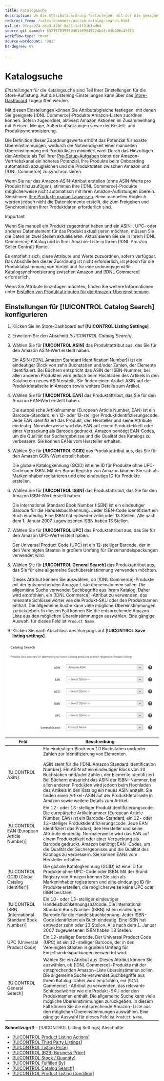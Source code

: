 ```yaml
---
title: Katalogsuche
description: Um die Attributzuordnung festzulegen, mit der die geeigneten Commerce-Katalogprodukte Amazon-Auflistungen zugeordnet werden können, aktualisieren Sie die Einstellungen für die Katalogsuche .
redirect_from: /sales-channels/asc/ob-catalog-search.html
exl-id: 9fcaa924-cba3-498f-8e21-1a1f91b1ad04
source-git-commit: 632157839130461869345724bdfc03b306a4f613
workflow-type: tm+mt
source-wordcount: '981'
ht-degree: 0%

---
```


# Katalogsuche

_Einstellungen_ für die Katalogsuche sind Teil Ihrer Einstellungen für die Store-Auflistung. Auf die Listening-Einstellungen kann über das [Store-Dashboard](./amazon-store-dashboard.md) zugegriffen werden.

Mit diesen Einstellungen können Sie Attributabgleiche festlegen, mit denen Sie geeignete [!DNL Commerce]-Produkte Amazon-Listen zuordnen können. Sofern zugeordnet, aktiviert Amazon Aktionen im Zusammenhang mit Preisen, Menge, Außerkraftsetzungen sowie der Bestell- und Produktsynchronisierung.

Die Definition dieser Zuordnungswerte erhöht das Potenzial für exakte Übereinstimmungen, wodurch die Notwendigkeit einer manuellen Übereinstimmung mit Produktlisten minimiert wird. Durch das Hinzufügen der Attribute als Teil Ihrer [Pre-Setup-Aufgaben](./amazon-pre-setup-tasks.md) bietet der Amazon-Vertriebskanal ein höheres Potenzial, Ihre Produkte beim Onboarding automatisch abzugleichen und die Produktdaten zwischen Amazon und [!DNL Commerce] zu synchronisieren.

Wenn Sie nur das Amazon-ASIN-Attribut erstellen (ohne ASIN-Werte pro Produkt hinzuzufügen), stimmen Ihre [!DNL Commerce]-Produkte möglicherweise nicht automatisch mit Ihren Amazon-Auflistungen überein. Sie können [Ihre Produkte manuell zuweisen](./creating-assigning-catalog-products.md). Beim manuellen Abgleich werden jedoch nicht die Datenelemente erstellt, die zum Freigeben und Synchronisieren Ihrer Produktdaten erforderlich sind.

>[!IMPORTANT]
>
>Wenn Sie manuell ein Produkt zugeordnet haben und ein ASIN-, UPC- oder anderes Datenelement für das Produkt aktualisieren möchten, müssen Sie die Daten an zwei Stellen aktualisieren. Aktualisieren Sie sie in Ihrem [!DNL Commerce]-Katalog und in Ihrer Amazon-Liste in Ihrem [!DNL Amazon Seller Central]-Konto.

Es empfiehlt sich, diese Attribute und Werte zuzuordnen, sofern verfügbar. Das Abschließen dieser Zuordnung ist nicht erforderlich, ist jedoch für die Produktabstimmung von Vorteil und für eine ordnungsgemäße Katalogsynchronisierung zwischen Amazon und [!DNL Commerce] erforderlich.

Wenn Sie Attribute hinzufügen möchten, finden Sie weitere Informationen unter [Erstellen von Produktattributen für die Amazon-Übereinstimmung](./ob-creating-magento-attributes.md).

## Einstellungen für [!UICONTROL Catalog Search] konfigurieren

1. Klicken Sie im Store-Dashboard auf **[!UICONTROL Listing Settings]** .

1. Erweitern Sie den Abschnitt _[!UICONTROL Catalog Search]_.

1. Wählen Sie für **[!UICONTROL ASIN]** das Produktattribut aus, das Sie für den Amazon ASIN-Wert erstellt haben.

   Ein ASIN ([!DNL Amazon Standard Identification Number]) ist ein eindeutiger Block von zehn Buchstaben und/oder Zahlen, der Elemente identifiziert. Bei Büchern entspricht das ASIN der ISBN-Nummer, bei allen anderen Produkten wird jedoch beim Hochladen des Artikels in den Katalog ein neues ASIN erstellt. Sie finden einen Artikel-ASIN auf der Produktdetailseite in Amazon sowie weitere Details zum Artikel.

1. Wählen Sie für **[!UICONTROL EAN]** das Produktattribut, das Sie für den Amazon EAN-Wert erstellt haben.

   Die europäische Artikelnummer (European Article Number, EAN) ist ein Barcode-Standard, ein 12- oder 13-stelliger Produktidentifizierungscode. Jede EAN identifiziert das Produkt, den Hersteller und seine Attribute eindeutig. Normalerweise wird das EAN auf einem Produktetikett oder einer Verpackung als Barcode gedruckt. Amazon benötigt EAN-Codes, um die Qualität der Suchergebnisse und die Qualität des Katalogs zu verbessern. Sie können EANs vom Hersteller erhalten.

1. Wählen Sie für **[!UICONTROL GCID]** das Produktattribut aus, das Sie für den Amazon GCIN-Wert erstellt haben.

   Die globale Katalogkennung (GCID) ist eine ID für Produkte ohne UPC-Code oder ISBN. Mit der Brand Registry von Amazon können Sie sich als Markeninhaber registrieren und eine eindeutige ID für Produkte erstellen.

1. Wählen Sie für **[!UICONTROL ISBN]** das Produktattribut, das Sie für den Amazon ISBN-Wert erstellt haben.

   Die International Standard Book Number (ISBN) ist ein eindeutiger Barcode für die Handelsbuchkennung. Jeder ISBN-Code identifiziert ein Buch eindeutig. Eine ISBN hat entweder zehn oder 13 Stellen. Alle nach dem 1. Januar 2007 zugewiesenen ISBN haben 13 Stellen.

1. Wählen Sie für **[!UICONTROL UPC]** das Produktattribut aus, das Sie für den Amazon UPC-Wert erstellt haben.

   Der Universal Product Code (UPC) ist ein 12-stelliger Barcode, der in den Vereinigten Staaten in großem Umfang für Einzelhandelspackungen verwendet wird.

1. Wählen Sie für **[!UICONTROL General Search]** das Produktattribut aus, das Sie für eine allgemeine Suchübereinstimmung verwenden möchten.

   Dieses Attribut können Sie auswählen, ob [!DNL Commerce]-Produkte mit der entsprechenden Amazon-Liste übereinstimmen sollen. Die allgemeine Suche verwendet Suchbegriffe aus Ihrem Katalog. Daher wird empfohlen, ein [!DNL Commerce] -Attribut zu verwenden, das relevante Schlüsselwörter wie die Produkt-SKU oder den Produktnamen enthält. Die allgemeine Suche kann viele mögliche Übereinstimmungen zurückgeben. In diesem Fall können Sie die entsprechende Amazon-Liste aus den möglichen Übereinstimmungen auswählen. Eine gängige Auswahl für dieses Feld ist `Product Name`.

1. Klicken Sie nach Abschluss des Vorgangs auf **[!UICONTROL Save listing settings]**.

![Katalogsuche](assets/amazon-catalog-search.png)

| Feld | Beschreibung |
|--- |--- |
| [!UICONTROL ASIN] | Ein eindeutiger Block von 10 Buchstaben und/oder Zahlen zur Identifizierung von Elementen.<br><br>ASIN steht für die  [!DNL Amazon Standard Identification Number]. Ein ASIN ist ein eindeutiger Block von 10 Buchstaben und/oder Zahlen, der Elemente identifiziert. Bei Büchern entspricht das ASIN der ISBN-Nummer, bei allen anderen Produkten wird jedoch beim Hochladen des Artikels in den Katalog ein neues ASIN erstellt. Sie finden einen Artikel-ASIN auf der Produktdetailseite in Amazon sowie weitere Details zum Artikel. |
| [!UICONTROL EAN (European Article Number)] | Ein 12- oder 13-stelliger Produktidentifizierungscode. Die europäische Artikelnummer (European Article Number, EAN) ist ein Barcode-Standard, ein 12- oder 13-stelliger Produktidentifizierungscode. Jede EAN identifiziert das Produkt, den Hersteller und seine Attribute eindeutig. Normalerweise wird das EAN auf einem Produktetikett oder einer Verpackung als Barcode gedruckt. Amazon benötigt EAN-Codes, um die Qualität der Suchergebnisse und die Qualität des Katalogs zu verbessern. Sie können EANs vom Hersteller erhalten. |
| [!UICONTROL GCID (Global Catalog Identifier)] | Die globale Katalogkennung (GCID) ist eine ID für Produkte ohne UPC-Code oder ISBN. Mit der Brand Registry von Amazon können Sie sich als Markeninhaber registrieren und eine eindeutige ID für Produkte erstellen, die möglicherweise keine UPC oder ISBN besitzen. |
| [!UICONTROL ISBN (International Standard Book Number)] | Ein 10- oder 13-stelliger eindeutiger Handelsbuchkennungsbarcode. Die International Standard Book Number (ISBN) ist ein eindeutiger Barcode für die Handelsbuchkennung. Jeder ISBN-Code identifiziert ein Buch eindeutig. Eine ISBN hat entweder zehn oder 13 Stellen. Alle nach dem 1. Januar 2007 zugewiesenen ISBN haben 13 Stellen. |
| UPC (Universal Product Code) | Ein 12-stelliger Barcode. Der Universal Product Code (UPC) ist ein 12-stelliger Barcode, der in den Vereinigten Staaten in großem Umfang für Einzelhandelspackungen verwendet wird. |
| [!UICONTROL General Search] | Wählen Sie ein Attribut aus. Dieses Attribut können Sie auswählen, ob [!DNL Commerce]-Produkte mit der entsprechenden Amazon-Liste übereinstimmen sollen. Die allgemeine Suche verwendet Suchbegriffe aus Ihrem Katalog. Daher wird empfohlen, ein [!DNL Commerce] -Attribut zu verwenden, das relevante Schlüsselwörter wie die Produkt-SKU oder den Produktnamen enthält. Die allgemeine Suche kann viele mögliche Übereinstimmungen zurückgeben. In diesem Fall können Sie die entsprechende Amazon-Liste aus den möglichen Übereinstimmungen auswählen. Eine gängige Auswahl für dieses Feld ist `Product Name`. |

**Schnellzugriff**  -  [!UICONTROL Listing Settings] Abschnitte

- [[!UICONTROL Product Listing Actions]](./product-listing-actions.md)
- [[!UICONTROL Third Party Listings]](./third-party-listing-settings.md)
- [[!UICONTROL Listing Price]](./listing-price.md)
- [[!UICONTROL (B2B) Business Price]](./business-pricing.md)
- [[!UICONTROL Stock / Quantity]](./stock-quantity.md)
- [[!UICONTROL Fulfilled By]](./fulfilled-by.md)
- [[!UICONTROL Catalog Search]](./catalog-search.md)
- [[!UICONTROL Product Listing Condition]](./product-listing-condition.md)
